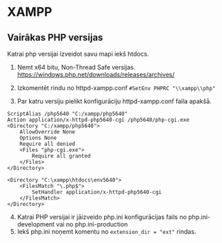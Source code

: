 # XAMPP

## Vairākas PHP versijas

Katrai php versijai izveidot savu mapi iekš htdocs.

1. Ņemt x64 bitu, Non-Thread Safe versijas. https://windows.php.net/downloads/releases/archives/

2. Izkomentēt rindu no httpd-xampp.conf
``#SetEnv PHPRC "\\xampp\\php" ``

3. Par katru versiju pielikt konfigurāciju httpd-xampp.conf faila apakšā.
```
ScriptAlias /php5640 "C:/xampp/php5640"
Action application/x-httpd-php5640-cgi /php5640/php-cgi.exe
<Directory "C:/xampp/php5640">
    AllowOverride None
    Options None
    Require all denied
    <Files "php-cgi.exe">
        Require all granted
    </Files>
</Directory>

<Directory "C:\xampp\htdocs\env5640">
    <FilesMatch "\.php$">
        SetHandler application/x-httpd-php5640-cgi
    </FilesMatch>
</Directory>
```
4. Katrai PHP versijai ir jāizveido php.ini konfigurācijas fails no php.ini-development vai no php.ini-production
5. Iekš php.ini noņemt komentu no ``extension_dir = "ext"`` rindas.
